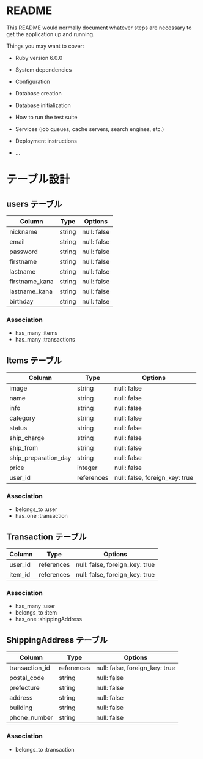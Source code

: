# README

This README would normally document whatever steps are necessary to get the
application up and running.

Things you may want to cover:

* Ruby version
6.0.0
* System dependencies

* Configuration

* Database creation

* Database initialization

* How to run the test suite

* Services (job queues, cache servers, search engines, etc.)

* Deployment instructions

* ...

# テーブル設計

## users テーブル

| Column         | Type   | Options     |
| --------       | ------ | ----------- |
| nickname       | string | null: false |
| email          | string | null: false |
| password       | string | null: false |
| firstname      | string | null: false |
| lastname       | string | null: false |
| firstname_kana | string | null: false |
| lastname_kana  | string | null: false |
| birthday       | string | null: false |


### Association

- has_many :items
- has_many :transactions

## Items テーブル

| Column               | Type       | Options     |
| ------               | ------     | ----------- |
| image                | string     | null: false |
| name                 | string     | null: false |
| info                 | string     | null: false |
| category             | string     | null: false |
| status               | string     | null: false |
| ship_charge          | string     | null: false |
| ship_from            | string     | null: false |
| ship_preparation_day | string     | null: false |
| price                | integer    | null: false |
| user_id              | references | null: false, foreign_key: true |

### Association

- belongs_to :user
- has_one :transaction

## Transaction テーブル

| Column    | Type       | Options                        |
| ------    | ---------- | ------------------------------ |
| user_id   | references | null: false, foreign_key: true |
| item_id   | references | null: false, foreign_key: true |

### Association

- has_many :user
- belongs_to :item
- has_one :shippingAddress 

## ShippingAddress テーブル

| Column         | Type       | Options                        |
| -------        | ---------- | ------------------------------ |
| transaction_id | references | null: false, foreign_key: true |
| postal_code    | string     | null: false |
| prefecture     | string     | null: false |
| address        | string     | null: false |
| building       | string     | null: false |
| phone_number   | string     | null: false |


### Association

- belongs_to :transaction
